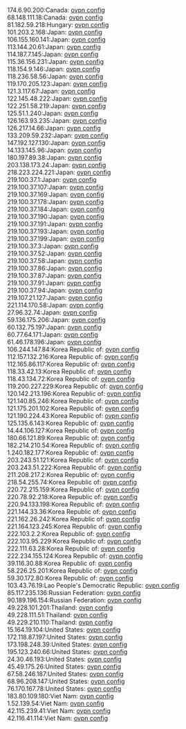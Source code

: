 174.6.90.200:Canada: [ovpn config](vpn/174_6_90_200.ovpn)  
68.148.111.18:Canada: [ovpn config](vpn/68_148_111_18.ovpn)  
81.182.59.218:Hungary: [ovpn config](vpn/81_182_59_218.ovpn)  
101.203.2.168:Japan: [ovpn config](vpn/101_203_2_168.ovpn)  
106.155.160.141:Japan: [ovpn config](vpn/106_155_160_141.ovpn)  
113.144.20.61:Japan: [ovpn config](vpn/113_144_20_61.ovpn)  
114.187.7.145:Japan: [ovpn config](vpn/114_187_7_145.ovpn)  
115.36.156.231:Japan: [ovpn config](vpn/115_36_156_231.ovpn)  
118.154.9.146:Japan: [ovpn config](vpn/118_154_9_146.ovpn)  
118.236.58.56:Japan: [ovpn config](vpn/118_236_58_56.ovpn)  
119.170.205.123:Japan: [ovpn config](vpn/119_170_205_123.ovpn)  
121.3.117.67:Japan: [ovpn config](vpn/121_3_117_67.ovpn)  
122.145.48.222:Japan: [ovpn config](vpn/122_145_48_222.ovpn)  
122.251.58.219:Japan: [ovpn config](vpn/122_251_58_219.ovpn)  
125.51.1.240:Japan: [ovpn config](vpn/125_51_1_240.ovpn)  
126.163.93.235:Japan: [ovpn config](vpn/126_163_93_235.ovpn)  
126.217.14.66:Japan: [ovpn config](vpn/126_217_14_66.ovpn)  
133.209.59.232:Japan: [ovpn config](vpn/133_209_59_232.ovpn)  
147.192.127.130:Japan: [ovpn config](vpn/147_192_127_130.ovpn)  
14.133.145.96:Japan: [ovpn config](vpn/14_133_145_96.ovpn)  
180.197.89.38:Japan: [ovpn config](vpn/180_197_89_38.ovpn)  
203.138.173.24:Japan: [ovpn config](vpn/203_138_173_24.ovpn)  
218.223.224.221:Japan: [ovpn config](vpn/218_223_224_221.ovpn)  
219.100.37.1:Japan: [ovpn config](vpn/219_100_37_1.ovpn)  
219.100.37.107:Japan: [ovpn config](vpn/219_100_37_107.ovpn)  
219.100.37.169:Japan: [ovpn config](vpn/219_100_37_169.ovpn)  
219.100.37.178:Japan: [ovpn config](vpn/219_100_37_178.ovpn)  
219.100.37.184:Japan: [ovpn config](vpn/219_100_37_184.ovpn)  
219.100.37.190:Japan: [ovpn config](vpn/219_100_37_190.ovpn)  
219.100.37.191:Japan: [ovpn config](vpn/219_100_37_191.ovpn)  
219.100.37.193:Japan: [ovpn config](vpn/219_100_37_193.ovpn)  
219.100.37.199:Japan: [ovpn config](vpn/219_100_37_199.ovpn)  
219.100.37.3:Japan: [ovpn config](vpn/219_100_37_3.ovpn)  
219.100.37.52:Japan: [ovpn config](vpn/219_100_37_52.ovpn)  
219.100.37.58:Japan: [ovpn config](vpn/219_100_37_58.ovpn)  
219.100.37.86:Japan: [ovpn config](vpn/219_100_37_86.ovpn)  
219.100.37.87:Japan: [ovpn config](vpn/219_100_37_87.ovpn)  
219.100.37.91:Japan: [ovpn config](vpn/219_100_37_91.ovpn)  
219.100.37.94:Japan: [ovpn config](vpn/219_100_37_94.ovpn)  
219.107.21.127:Japan: [ovpn config](vpn/219_107_21_127.ovpn)  
221.114.170.58:Japan: [ovpn config](vpn/221_114_170_58.ovpn)  
27.96.32.74:Japan: [ovpn config](vpn/27_96_32_74.ovpn)  
59.136.175.206:Japan: [ovpn config](vpn/59_136_175_206.ovpn)  
60.132.75.197:Japan: [ovpn config](vpn/60_132_75_197.ovpn)  
60.77.64.171:Japan: [ovpn config](vpn/60_77_64_171.ovpn)  
61.46.178.196:Japan: [ovpn config](vpn/61_46_178_196.ovpn)  
106.244.147.84:Korea Republic of: [ovpn config](vpn/106_244_147_84.ovpn)  
112.157.132.216:Korea Republic of: [ovpn config](vpn/112_157_132_216.ovpn)  
112.165.86.117:Korea Republic of: [ovpn config](vpn/112_165_86_117.ovpn)  
118.33.42.13:Korea Republic of: [ovpn config](vpn/118_33_42_13.ovpn)  
118.43.134.72:Korea Republic of: [ovpn config](vpn/118_43_134_72.ovpn)  
119.200.227.229:Korea Republic of: [ovpn config](vpn/119_200_227_229.ovpn)  
120.142.213.196:Korea Republic of: [ovpn config](vpn/120_142_213_196.ovpn)  
121.140.85.246:Korea Republic of: [ovpn config](vpn/121_140_85_246.ovpn)  
121.175.201.102:Korea Republic of: [ovpn config](vpn/121_175_201_102.ovpn)  
121.190.224.43:Korea Republic of: [ovpn config](vpn/121_190_224_43.ovpn)  
125.135.6.143:Korea Republic of: [ovpn config](vpn/125_135_6_143.ovpn)  
14.44.106.127:Korea Republic of: [ovpn config](vpn/14_44_106_127.ovpn)  
180.66.121.89:Korea Republic of: [ovpn config](vpn/180_66_121_89.ovpn)  
182.214.210.54:Korea Republic of: [ovpn config](vpn/182_214_210_54.ovpn)  
1.240.182.177:Korea Republic of: [ovpn config](vpn/1_240_182_177.ovpn)  
203.243.51.121:Korea Republic of: [ovpn config](vpn/203_243_51_121.ovpn)  
203.243.51.222:Korea Republic of: [ovpn config](vpn/203_243_51_222.ovpn)  
211.208.217.2:Korea Republic of: [ovpn config](vpn/211_208_217_2.ovpn)  
218.54.255.74:Korea Republic of: [ovpn config](vpn/218_54_255_74.ovpn)  
220.72.215.159:Korea Republic of: [ovpn config](vpn/220_72_215_159.ovpn)  
220.78.92.218:Korea Republic of: [ovpn config](vpn/220_78_92_218.ovpn)  
220.94.133.198:Korea Republic of: [ovpn config](vpn/220_94_133_198.ovpn)  
221.144.33.36:Korea Republic of: [ovpn config](vpn/221_144_33_36.ovpn)  
221.162.26.242:Korea Republic of: [ovpn config](vpn/221_162_26_242.ovpn)  
221.164.123.245:Korea Republic of: [ovpn config](vpn/221_164_123_245.ovpn)  
222.103.2.2:Korea Republic of: [ovpn config](vpn/222_103_2_2.ovpn)  
222.103.95.229:Korea Republic of: [ovpn config](vpn/222_103_95_229.ovpn)  
222.111.63.28:Korea Republic of: [ovpn config](vpn/222_111_63_28.ovpn)  
222.234.155.124:Korea Republic of: [ovpn config](vpn/222_234_155_124.ovpn)  
39.116.30.88:Korea Republic of: [ovpn config](vpn/39_116_30_88.ovpn)  
58.226.25.201:Korea Republic of: [ovpn config](vpn/58_226_25_201.ovpn)  
59.30.172.80:Korea Republic of: [ovpn config](vpn/59_30_172_80.ovpn)  
103.43.76.19:Lao People's Democratic Republic: [ovpn config](vpn/103_43_76_19.ovpn)  
85.117.235.136:Russian Federation: [ovpn config](vpn/85_117_235_136.ovpn)  
90.189.196.154:Russian Federation: [ovpn config](vpn/90_189_196_154.ovpn)  
49.228.101.201:Thailand: [ovpn config](vpn/49_228_101_201.ovpn)  
49.228.111.51:Thailand: [ovpn config](vpn/49_228_111_51.ovpn)  
49.229.210.110:Thailand: [ovpn config](vpn/49_229_210_110.ovpn)  
15.164.19.104:United States: [ovpn config](vpn/15_164_19_104.ovpn)  
172.118.87.197:United States: [ovpn config](vpn/172_118_87_197.ovpn)  
173.198.248.39:United States: [ovpn config](vpn/173_198_248_39.ovpn)  
195.123.240.66:United States: [ovpn config](vpn/195_123_240_66.ovpn)  
24.30.46.193:United States: [ovpn config](vpn/24_30_46_193.ovpn)  
45.49.175.26:United States: [ovpn config](vpn/45_49_175_26.ovpn)  
67.58.246.187:United States: [ovpn config](vpn/67_58_246_187.ovpn)  
68.96.208.147:United States: [ovpn config](vpn/68_96_208_147.ovpn)  
76.170.167.78:United States: [ovpn config](vpn/76_170_167_78.ovpn)  
183.80.109.180:Viet Nam: [ovpn config](vpn/183_80_109_180.ovpn)  
1.52.139.54:Viet Nam: [ovpn config](vpn/1_52_139_54.ovpn)  
42.115.239.41:Viet Nam: [ovpn config](vpn/42_115_239_41.ovpn)  
42.116.41.114:Viet Nam: [ovpn config](vpn/42_116_41_114.ovpn)  
